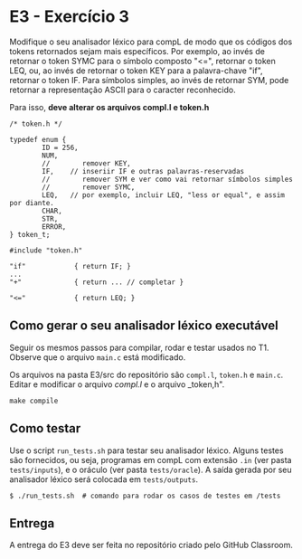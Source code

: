 # E3 - Exercício 3


Modifique o seu analisador léxico para compL de modo que os códigos dos tokens retornados sejam mais específicos. Por exemplo, ao invés de retornar o token SYMC para o símbolo composto "<=", retornar o token 
LEQ, ou, ao invés de retornar o token KEY para a palavra-chave "if", retornar o token IF.
Para símbolos simples, ao invés de retornar SYM, pode retornar a representação ASCII para o caracter reconhecido.

Para isso, **deve alterar os arquivos compl.l e token.h**

```
/* token.h */

typedef enum {
        ID = 256,
        NUM,
        //        remover KEY,
        IF,    // inseriir IF e outras palavras-reservadas
        //        remover SYM e ver como vai retornar símbolos simples
        //        remover SYMC,
        LEQ,   // por exemplo, incluir LEQ, "less or equal", e assim por diante.
        CHAR,
        STR,
        ERROR,
} token_t;
```


```
#include "token.h"

"if"            { return IF; }  
...
"+"             { return ... // completar }

"<="            { return LEQ; }                                                                                                      
````



## Como gerar o seu analisador léxico executável

Seguir os mesmos passos para compilar, rodar e testar usados no T1.
Observe que o arquivo ```main.c``` está modificado.

Os arquivos na pasta E3/src do repositório são
```compl.l```, ```token.h``` e ```main.c```.
Editar e modificar o arquivo _compl.l_ e o arquivo _token,h".

```
make compile
```

## Como testar

Use o script ```run_tests.sh``` para testar seu analisador léxico.
Alguns testes são fornecidos, ou seja, programas em compL com extensão ```.in``` 
(ver pasta ```tests/inputs```), e o oráculo (ver pasta ```tests/oracle```).
A saída gerada por seu analisador léxico será colocada em ```tests/outputs```.

```
$ ./run_tests.sh  # comando para rodar os casos de testes em /tests
```

## Entrega

A entrega do E3 deve ser feita no repositório 
criado pelo GitHub Classroom.


